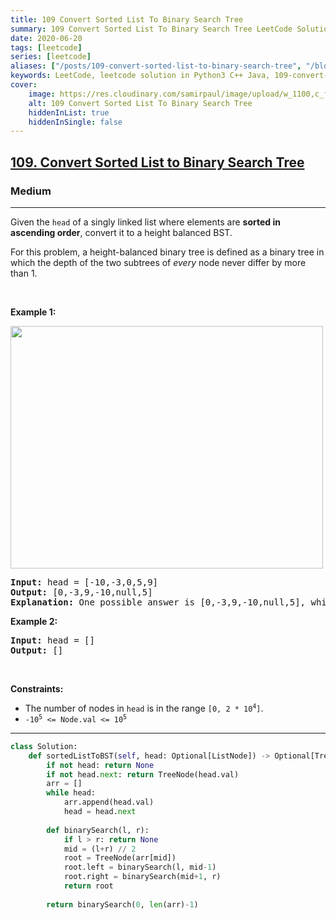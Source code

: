 ```yaml
---
title: 109 Convert Sorted List To Binary Search Tree
summary: 109 Convert Sorted List To Binary Search Tree LeetCode Solution Explained
date: 2020-06-20
tags: [leetcode]
series: [leetcode]
aliases: ["/posts/109-convert-sorted-list-to-binary-search-tree", "/blog/posts/109-convert-sorted-list-to-binary-search-tree", "/109-convert-sorted-list-to-binary-search-tree"]
keywords: LeetCode, leetcode solution in Python3 C++ Java, 109-convert-sorted-list-to-binary-search-tree solution
cover:
    image: https://res.cloudinary.com/samirpaul/image/upload/w_1100,c_fit,co_rgb:FFFFFF,l_text:Arial_70_bold:109 Convert Sorted List To Binary Search Tree/problem-solving.webp
    alt: 109 Convert Sorted List To Binary Search Tree
    hiddenInList: true
    hiddenInSingle: false
---
```



<h2><a href="https://leetcode.com/problems/convert-sorted-list-to-binary-search-tree/">109. Convert Sorted List to Binary Search Tree</a></h2><h3>Medium</h3><hr><div><p>Given the <code>head</code> of a singly linked list where elements are <strong>sorted in ascending order</strong>, convert it to a height balanced BST.</p>

<p>For this problem, a height-balanced binary tree is defined as a binary tree in which the depth of the two subtrees of <em>every</em> node never differ by more than 1.</p>

<p>&nbsp;</p>
<p><strong>Example 1:</strong></p>
<img alt="" src="https://assets.leetcode.com/uploads/2020/08/17/linked.jpg" style="width: 500px; height: 388px;">
<pre><strong>Input:</strong> head = [-10,-3,0,5,9]
<strong>Output:</strong> [0,-3,9,-10,null,5]
<strong>Explanation:</strong> One possible answer is [0,-3,9,-10,null,5], which represents the shown height balanced BST.
</pre>

<p><strong>Example 2:</strong></p>

<pre><strong>Input:</strong> head = []
<strong>Output:</strong> []
</pre>

<p>&nbsp;</p>
<p><strong>Constraints:</strong></p>

<ul>
	<li>The number of nodes in <code>head</code> is in the range <code>[0, 2 * 10<sup>4</sup>]</code>.</li>
	<li><code>-10<sup>5</sup> &lt;= Node.val &lt;= 10<sup>5</sup></code></li>
</ul>
</div>

---




```python
class Solution:
    def sortedListToBST(self, head: Optional[ListNode]) -> Optional[TreeNode]:
        if not head: return None
        if not head.next: return TreeNode(head.val)
        arr = []
        while head:
            arr.append(head.val)
            head = head.next
        
        def binarySearch(l, r):
            if l > r: return None
            mid = (l+r) // 2
            root = TreeNode(arr[mid])
            root.left = binarySearch(l, mid-1)
            root.right = binarySearch(mid+1, r)
            return root
        
        return binarySearch(0, len(arr)-1)
```
